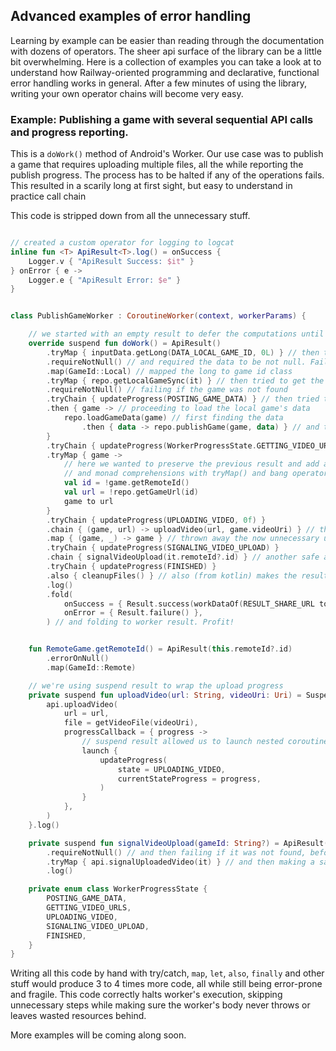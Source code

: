 ## Advanced examples of error handling

Learning by example can be easier than reading through the documentation with dozens of operators.
The sheer api surface of the library can be a little bit overwhelming.
Here is a collection of examples you can take a look at to understand how Railway-oriented programming and declarative,
functional error handling works in general. After a few minutes of using the library, writing your own operator chains
will become very easy.

### Example: Publishing a game with several sequential API calls and progress reporting.

This is a `doWork()` method of Android's Worker. Our use case was to publish a game that requires uploading multiple
files, all the while reporting the publish progress. The process has to be halted if any of the operations fails.
This resulted in a scarily long at first sight, but easy to understand in practice call chain

This code is stripped down from all the unnecessary stuff.

```kotlin

// created a custom operator for logging to logcat
inline fun <T> ApiResult<T>.log() = onSuccess {
    Logger.v { "ApiResult Success: $it" }
} onError { e ->
    Logger.e { "ApiResult Error: $e" }
}


class PublishGameWorker : CoroutineWorker(context, workerParams) {

    // we started with an empty result to defer the computations until checks pass
    override suspend fun doWork() = ApiResult()
        .tryMap { inputData.getLong(DATA_LOCAL_GAME_ID, 0L) } // then tried to get worker parameters
        .requireNotNull() // and required the data to be not null. Failure on this step will cancel the worker already
        .map(GameId::Local) // mapped the long to game id class
        .tryMap { repo.getLocalGameSync(it) } // then tried to get the game
        .requireNotNull() // failing if the game was not found
        .tryChain { updateProgress(POSTING_GAME_DATA) } // then tried to update worker progress safely
        .then { game -> // proceeding to load the local game's data
            repo.loadGameData(game) // first finding the data
                .then { data -> repo.publishGame(game, data) } // and then publishing that data safely
        }
        .tryChain { updateProgress(WorkerProgressState.GETTING_VIDEO_URLS) } // updating the progress again
        .tryMap { game ->
            // here we wanted to preserve the previous result and add another one to it. We used the Pair class 
            // and monad comprehensions with tryMap() and bang operator (!) to achieve the desired outcome
            val id = !game.getRemoteId()
            val url = !repo.getGameUrl(id)
            game to url
        }
        .tryChain { updateProgress(UPLOADING_VIDEO, 0f) }
        .chain { (game, url) -> uploadVideo(url, game.videoUri) } // then chained another API call 
        .map { (game, _) -> game } // thrown away the now unnecessary url
        .tryChain { updateProgress(SIGNALING_VIDEO_UPLOAD) }
        .chain { signalVideoUpload(it.remoteId?.id) } // another safe api call
        .tryChain { updateProgress(FINISHED) }
        .also { cleanupFiles() } // also (from kotlin) makes the result cleanup on fail too, unlike tryChain
        .log()
        .fold(
            onSuccess = { Result.success(workDataOf(RESULT_SHARE_URL to it.url)) },
            onError = { Result.failure() },
        ) // and folding to worker result. Profit!


    fun RemoteGame.getRemoteId() = ApiResult(this.remoteId?.id)
        .errorOnNull()
        .map(GameId::Remote)

    // we're using suspend result to wrap the upload progress
    private suspend fun uploadVideo(url: String, videoUri: Uri) = SuspendResult {
        api.uploadVideo(
            url = url,
            file = getVideoFile(videoUri),
            progressCallback = { progress ->
                // suspend result allowed us to launch nested coroutines and wait for their completion easily
                launch {
                    updateProgress(
                        state = UPLOADING_VIDEO,
                        currentStateProgress = progress,
                    )
                }
            },
        )
    }.log()

    private suspend fun signalVideoUpload(gameId: String?) = ApiResult(gameId) // starting with a nullable game id
        .requireNotNull() // and then failing if it was not found, before executing any database calls
        .tryMap { api.signalUploadedVideo(it) } // and then making a safe api call
        .log()

    private enum class WorkerProgressState {
        POSTING_GAME_DATA,
        GETTING_VIDEO_URLS,
        UPLOADING_VIDEO,
        SIGNALING_VIDEO_UPLOAD,
        FINISHED,
    }
}
```

Writing all this code by hand with try/catch, `map`, `let`, `also`, `finally` and other stuff would produce 3 to 4 times
more code, all while still being error-prone and fragile. This code correctly halts worker's execution, skipping
unnecessary steps while making sure the worker's body never throws or leaves wasted resources behind.

More examples will be coming along soon.
